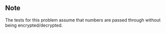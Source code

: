 ## Note

The tests for this problem assume that numbers are passed through without being encrypted/decrypted.
